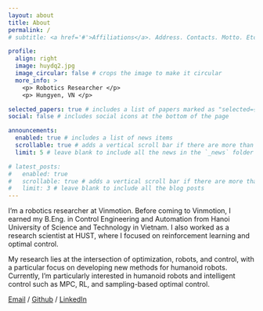 ```yaml
---
layout: about
title: About
permalink: /
# subtitle: <a href='#'>Affiliations</a>. Address. Contacts. Motto. Etc.

profile:
  align: right
  image: huydq2.jpg
  image_circular: false # crops the image to make it circular
  more_info: >
    <p> Robotics Researcher </p>
    <p> Hungyen, VN </p>

selected_papers: true # includes a list of papers marked as "selected={true}"
social: false # includes social icons at the bottom of the page

announcements:
  enabled: true # includes a list of news items
  scrollable: true # adds a vertical scroll bar if there are more than 3 news items
  limit: 5 # leave blank to include all the news in the `_news` folder

# latest_posts:
#   enabled: true
#   scrollable: true # adds a vertical scroll bar if there are more than 3 new posts items
#   limit: 3 # leave blank to include all the blog posts
---
```

I’m a robotics researcher at Vinmotion. Before coming to Vinmotion, I earned my B.Eng. in Control Engineering and Automation from Hanoi University of Science and Technology in Vietnam. I also worked as a research scientist at HUST, where I focused on reinforcement learning and optimal control.

My research lies at the intersection of optimization, robots, and control, with a particular focus on developing new methods for humanoid robots. Currently, I’m particularly interested in humanoid robots and intelligent control such as MPC, RL, and sampling-based optimal control. 

[Email](mailto:daoquanghuy2203@gmail.com)  / [Github](https://github.com/Huy-Quang-Dao) / [LinkedIn](https://www.linkedin.com/in/quang-huy-%C4%91%C3%A0o-395a36291/)
